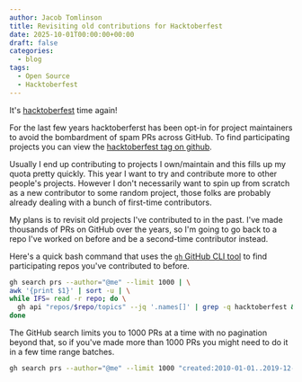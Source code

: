 ```yaml
---
author: Jacob Tomlinson
title: Revisiting old contributions for Hacktoberfest
date: 2025-10-01T00:00:00+00:00
draft: false
categories:
  - blog
tags:
  - Open Source
  - Hacktoberfest
---
```


It's [hacktoberfest](https://hacktoberfest.com/) time again!

For the last few years hacktoberferst has been opt-in for project maintainers to avoid the bombardment of spam PRs across GitHub. To find participating projects you can view the [hacktoberfest tag on github](https://github.com/topics/hacktoberfest).

Usually I end up contributing to projects I own/maintain and this fills up my quota pretty quickly. This year I want to try and contribute more to other people's projects. However I don't necessarily want to spin up from scratch as a new contributor to some random project, those folks are probably already dealing with a bunch of first-time contributors.

My plans is to revisit old projects I've contributed to in the past. I've made thousands of PRs on GitHub over the years, so I'm going to go back to a repo I've worked on before and be a second-time contributor instead.

Here's a quick bash command that uses the [`gh` GitHub CLI tool](https://cli.github.com/) to find participating repos you've contributed to before.

```bash
gh search prs --author="@me" --limit 1000 | \
awk '{print $1}' | sort -u | \
while IFS= read -r repo; do \
  gh api "repos/$repo/topics" --jq '.names[]' | grep -q hacktoberfest && echo "$repo" ;\
done
```

The GitHub search limits you to 1000 PRs at a time with no pagination beyond that, so if you've made more than 1000 PRs you might need to do it in a few time range batches.

```bash
gh search prs --author="@me" --limit 1000 "created:2010-01-01..2019-12-31"
```
